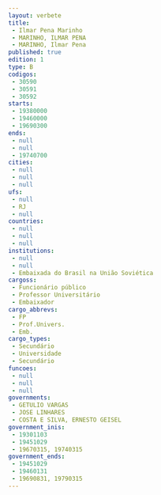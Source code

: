 ```yaml
---
layout: verbete
title:
 - Ilmar Pena Marinho
 - MARINHO, ILMAR PENA
 - MARINHO, Ilmar Pena
published: true
edition: 1  
type: B
codigos: 
 - 30590
 - 30591
 - 30592
starts: 
 - 19380000
 - 19460000
 - 19690300
ends: 
 - null 
 - null 
 - 19740700
cities: 
 - null 
 - null 
 - null 
ufs: 
 - null 
 - RJ
 - null 
countries: 
 - null 
 - null 
 - null 
institutions: 
 - null 
 - null 
 - Embaixada do Brasil na União Soviética
cargoss: 
 - Funcionário público
 - Professor Universitário
 - Embaixador
cargo_abbrevs: 
 - FP
 - Prof.Univers.
 - Emb.
cargo_types: 
 - Secundário
 - Universidade
 - Secundário
funcoes: 
 - null 
 - null 
 - null 
governments: 
 - GETULIO VARGAS
 - JOSE LINHARES 
 - COSTA E SILVA, ERNESTO GEISEL
government_inis: 
 - 19301103
 - 19451029
 - 19670315, 19740315
government_ends: 
 - 19451029
 - 19460131
 - 19690831, 19790315
---
```


